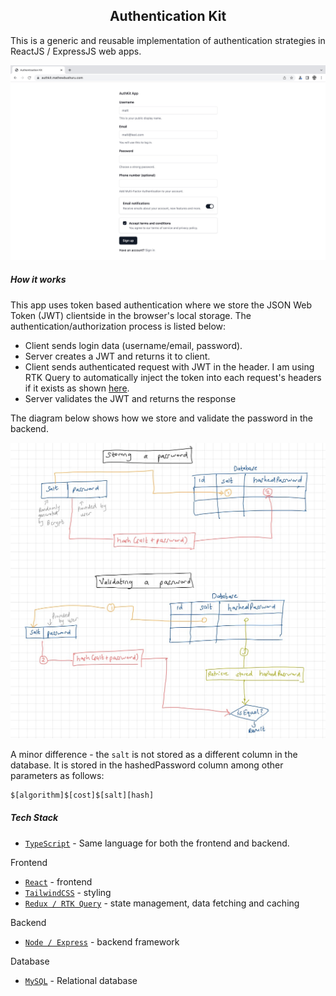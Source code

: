 <h2 align="center"> Authentication Kit </h1>

This is a generic and reusable implementation of authentication strategies in ReactJS / ExpressJS web apps.

![progress](./docs/current-progress1.jpg)

##### How it works

This app uses token based authentication where we store the JSON Web  Token (JWT) clientside in the browser's local storage. The authentication/authorization process is listed below:

- Client sends login data (username/email, password).
- Server creates a JWT and returns it to client.
- Client sends authenticated request with JWT in the header. I am using RTK Query to automatically inject the token into each request's headers if it exists as shown [here](./react-frontend/src/api/auth.ts).
-  Server validates the JWT and returns the response

The diagram below shows how we store and validate the password in the backend.

![howItWorks](./docs/how_it_works.jpg)

A minor difference - the `salt` is not stored as a different column in the  database. It is stored in the hashedPassword column among other parameters as follows:

```sh
$[algorithm]$[cost]$[salt][hash]
```

##### Tech Stack 

- [`TypeScript`](https://www.typescriptlang.org/) - Same language for both the frontend and backend.

Frontend
- [`React`](https://react.dev/) - frontend
- [`TailwindCSS`](https://tailwindcss.com/) - styling
- [`Redux / RTK Query`](https://redux-toolkit.js.org/) - state management, data fetching and caching

Backend
- [`Node / Express`](https://expressjs.com/) - backend framework

Database
- [`MySQL`](https://www.mysql.com/) - Relational database
